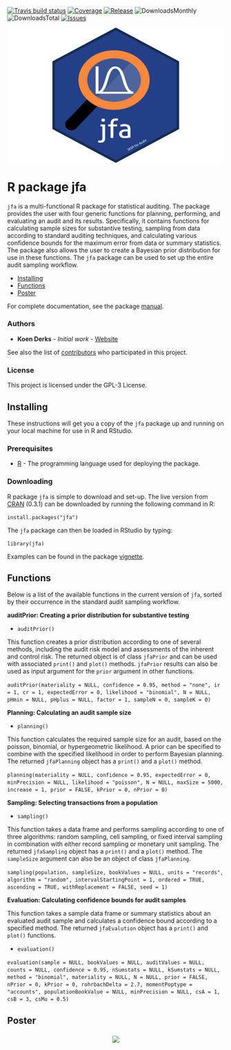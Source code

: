 <!-- badges: start -->
  [![Travis build status](https://travis-ci.org/koenderks/jfa.svg?branch=master)](https://travis-ci.org/koenderks/jfa)
  [![Coverage](https://img.shields.io/codecov/c/github/koenderks/jfa)](https://codecov.io/gh/koenderks/jfa)
  [![Release](https://img.shields.io/github/v/release/koenderks/jfa?include_prereleases)](https://github.com/koenderks/jfa/releases)
  ![DownloadsMonthly](https://cranlogs.r-pkg.org/badges/jfa)
  ![DownloadsTotal](https://cranlogs.r-pkg.org/badges/grand-total/jfa)
  [![Issues](https://img.shields.io/github/issues/koenderks/jfa)](https://github.com/koenderks/jfa/issues)
<!-- badges: end -->

<p align="center">
  <img src="./man/figures/logo/jfaLogo.svg" align="middle" width="500.56" height="313.6">
</p>

# R package jfa

`jfa` is a multi-functional R package for statistical auditing. The package provides the user with four generic functions for planning, performing, and evaluating an audit and its results. Specifically, it contains functions for calculating sample sizes for substantive testing, sampling from data according to standard auditing techniques, and calculating various confidence bounds for the maximum error from data or summary statistics. The package also allows the user to create a Bayesian prior distribution for use in these functions. The `jfa` package can be used to set up the entire audit sampling workflow.

* [Installing](##Installing)  
* [Functions](##Functions) 
* [Poster](##Poster) 

For complete documentation, see the package [manual](./man/manual/jfa_0.3.1.pdf).

### Authors

* **Koen Derks** - *Initial work* - [Website](https://koenderks.com)

See also the list of [contributors](https://github.com/koenderks/jfa/graphs/contributors) who participated in this project.

### License

This project is licensed under the GPL-3 License.

## Installing

These instructions will get you a copy of the `jfa` package up and running on your 
local machine for use in R and RStudio. 

### Prerequisites

* [R](https://cran.r-project.org/mirrors.html) - The programming language used for deploying the package.

### Downloading

R package `jfa` is simple to download and set-up. The live version from [CRAN](https://cran.r-project.org/package=jfa) (0.3.1) can be downloaded by running the following command in R:

```
install.packages("jfa")
```

The `jfa` package can then be loaded in RStudio by typing:
```
library(jfa)
```

Examples can be found in the package [vignette](https://cran.r-project.org/package=jfa/vignettes/auditWorkflow.html).

## Functions

Below is a list of the available functions in the current version of `jfa`, sorted by their occurrence in the standard audit sampling workflow.

**auditPrior: Creating a prior distribution for substantive testing**

- `auditPrior()`

This function creates a prior distribution according to one of several methods, including the audit risk model and assessments of the inherent and control risk. The returned object is of class `jfaPrior` and can be used with associated `print()` and `plot()` methods. `jfaPrior` results can also be used as input argument for the `prior` argument in other functions.

`auditPrior(materiality = NULL, confidence = 0.95, method = "none", ir = 1, cr = 1, expectedError = 0, likelihood = "binomial", N = NULL, pHmin = NULL, pHplus = NULL, factor = 1, sampleN = 0, sampleK = 0)`

**Planning: Calculating an audit sample size**

- `planning()`

This function calculates the required sample size for an audit, based on the poisson, binomial, or hypergeometric likelihood. A prior can be specified to combine with the specified likelihood in order to perform Bayesian planning. The returned `jfaPlanning` object has a `print()` and a `plot()` method.

`planning(materiality = NULL, confidence = 0.95, expectedError = 0, minPrecision = NULL, likelihood = "poisson", N = NULL, maxSize = 5000, increase = 1, prior = FALSE, kPrior = 0, nPrior = 0)`

**Sampling: Selecting transactions from a population**

- `sampling()`

This function takes a data frame and performs sampling according to one of three algorithms: random sampling, cell sampling, or fixed interval sampling in combination with either record sampling or monetary unit sampling. The returned `jfaSampling` object has a `print()` and a `plot()` method. The `sampleSize` argument can also be an object of class `jfaPlanning`.

`sampling(population, sampleSize, bookValues = NULL, units = "records", algorithm = "random", intervalStartingPoint = 1, ordered = TRUE, ascending = TRUE, withReplacement = FALSE, seed = 1)`

**Evaluation: Calculating confidence bounds for audit samples**

This function takes a sample data frame or summary statistics about an evaluated audit sample and calculates a confidence bound according to a specified method. The returned `jfaEvalution` object has a `print()` and `plot()` functions.

- `evaluation()`

`evaluation(sample = NULL, bookValues = NULL, auditValues = NULL, counts = NULL, confidence = 0.95, nSumstats = NULL, kSumstats = NULL, method = "binomial", materiality = NULL, N = NULL, prior = FALSE, nPrior = 0, kPrior = 0, rohrbachDelta = 2.7, momentPoptype = "accounts", populationBookValue = NULL, minPrecision = NULL, csA = 1, csB = 3, csMu = 0.5)`

## Poster

<p align="center">
  <img src="./man/figures/poster/poster.png" align="middle">
</p>
